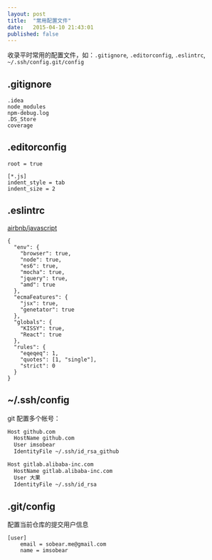 ```yaml
---
layout: post
title:  "常用配置文件"
date:   2015-04-10 21:43:01
published: false
---
```


收录平时常用的配置文件，如：`.gitignore`, `.editorconfig`, `.eslintrc`, `~/.ssh/config.git/config`

<!-- more -->

## .gitignore

```
.idea
node_modules
npm-debug.log
.DS_Store
coverage
```

## .editorconfig

```
root = true

[*.js]
indent_style = tab
indent_size = 2
```

## .eslintrc

[airbnb/javascript](https://github.com/airbnb/javascript/blob/master/linters/.eslintrc)

```
{
  "env": {
    "browser": true,
    "node": true,
    "es6": true,
    "mocha": true,
    "jquery": true,
    "amd": true
  },
  "ecmaFeatures": {
    "jsx": true,
    "genetator": true
  },
  "globals": {
    "KISSY": true,
    "React": true
  },
  "rules": {
    "eqeqeq": 1,
    "quotes": [1, "single"],
    "strict": 0
  }
}
```


## ~/.ssh/config

git 配置多个帐号：

```bash
Host github.com
  HostName github.com
  User imsobear
  IdentityFile ~/.ssh/id_rsa_github

Host gitlab.alibaba-inc.com
  HostName gitlab.alibaba-inc.com
  User 大果
  IdentityFile ~/.ssh/id_rsa
```

## .git/config

配置当前仓库的提交用户信息

```
[user]
    email = sobear.me@gmail.com
    name = imsobear
```
